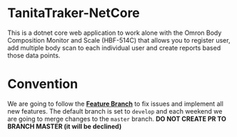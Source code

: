 # TanitaTraker-NetCore
This is a dotnet core web application to work alone with the Omron Body Composition Monitor and Scale (HBF-514C) that allows you to register user, add multiple body scan to each individual user and create reports based those data points.

# Convention 
We are going to follow the [**Feature Branch**](https://www.atlassian.com/git/tutorials/comparing-workflows/feature-branch-workflow) to fix issues and implement all new features. The default branch is set to `develop` and each weekend we are going to merge changes to the `master` branch. **DO NOT CREATE PR TO BRANCH MASTER (it will be declined)**
